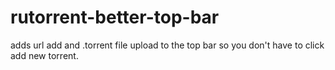 rutorrent-better-top-bar
========================

adds url add and .torrent file upload to the top bar so you don&#39;t have to click add new torrent.